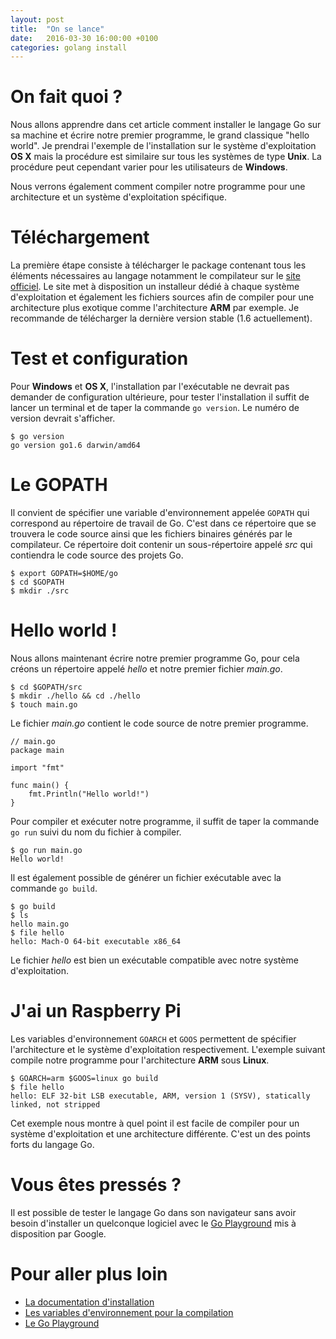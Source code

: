 ```yaml
---
layout: post
title:  "On se lance"
date:   2016-03-30 16:00:00 +0100
categories: golang install
---
```


# On fait quoi ?

Nous allons apprendre dans cet article comment installer le langage Go sur sa machine et écrire notre premier programme, le grand classique "hello world". Je prendrai l'exemple de l'installation sur le système d'exploitation **OS X** mais la procédure est similaire sur tous les systèmes de type **Unix**. La procédure peut cependant varier pour les utilisateurs de **Windows**.

Nous verrons également comment compiler notre programme pour une architecture et un système d'exploitation spécifique.

# Téléchargement

La première étape consiste à télécharger le package contenant tous les éléments nécessaires au langage notamment le compilateur sur le [site officiel](https://golang.org/dl/). Le site met à disposition un installeur dédié à chaque système d'exploitation et également les fichiers sources afin de compiler pour une architecture plus exotique comme l'architecture **ARM** par exemple. Je recommande de télécharger la dernière version stable (1.6 actuellement).

# Test et configuration

Pour **Windows** et **OS X**, l'installation par l'exécutable ne devrait pas demander de configuration ultérieure, pour tester l'installation il suffit de lancer un terminal et de taper la commande `go version`. Le numéro de version devrait s'afficher.

``` shell
$ go version
go version go1.6 darwin/amd64
```

# Le GOPATH

Il convient de spécifier une variable d'environnement appelée `GOPATH` qui correspond au répertoire de travail de Go. C'est dans ce répertoire que se trouvera le code source ainsi que les fichiers binaires générés par le compilateur. Ce répertoire doit contenir un sous-répertoire appelé _src_ qui contiendra le code source des projets Go.

``` shell
$ export GOPATH=$HOME/go
$ cd $GOPATH
$ mkdir ./src
```

# Hello world !

Nous allons maintenant écrire notre premier programme Go, pour cela créons un répertoire appelé _hello_ et notre premier fichier _main.go_.

``` shell
$ cd $GOPATH/src
$ mkdir ./hello && cd ./hello
$ touch main.go
```

Le fichier _main.go_ contient le code source de notre premier programme.

``` golang
// main.go
package main

import "fmt"

func main() {
	fmt.Println("Hello world!")
}
```

Pour compiler et exécuter notre programme, il suffit de taper la commande `go run` suivi du nom du fichier à compiler.

``` shell
$ go run main.go
Hello world!
```

Il est également possible de générer un fichier exécutable avec la commande `go build`.

``` shell
$ go build
$ ls
hello main.go
$ file hello
hello: Mach-O 64-bit executable x86_64
```

Le fichier _hello_ est bien un exécutable compatible avec notre système d'exploitation.

# J'ai un Raspberry Pi

Les variables d'environnement `GOARCH` et `GOOS` permettent de spécifier l'architecture et le système d'exploitation respectivement. L'exemple suivant compile notre programme pour l'architecture **ARM** sous **Linux**.

``` shell
$ GOARCH=arm $GOOS=linux go build
$ file hello
hello: ELF 32-bit LSB executable, ARM, version 1 (SYSV), statically linked, not stripped
```

Cet exemple nous montre à quel point il est facile de compiler pour un système d'exploitation et une architecture différente. C'est un des points forts du langage Go.

# Vous êtes pressés ?

Il est possible de tester le langage Go dans son navigateur sans avoir besoin d'installer un quelconque logiciel avec le [Go Playground](https://play.golang.org/) mis à disposition par Google.

# Pour aller plus loin

+ [La documentation d'installation](https://golang.org/doc/install)
+ [Les variables d'environnement pour la compilation](https://golang.org/cmd/go/#hdr-Environment_variables)
+ [Le Go Playground](https://play.golang.org/)
